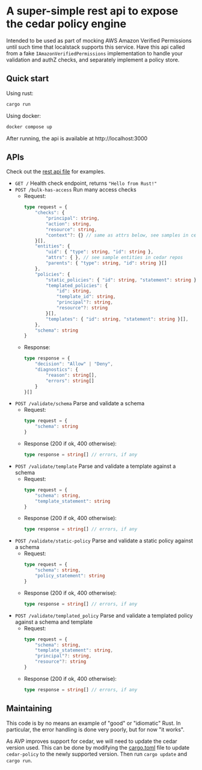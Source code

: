 # A super-simple rest api to expose the cedar policy engine

Intended to be used as part of mocking AWS Amazon Verified Permissions until such time that localstack supports this service. Have this api called from a fake `IAmazonVerifiedPermissions` implementation to handle your validation and authZ checks, and separately implement a policy store.

## Quick start 

Using rust:

```sh
cargo run
```

Using docker:

```sh
docker compose up
```

After running, the api is available at http://localhost:3000

## APIs

Check out the [rest api file](./rest-apis.http) for examples.

- `GET /` Health check endpoint, returns `"Hello from Rust!"`
- `POST /bulk-has-access` Run many access checks
  - Request:
    ```ts
    type request = {
        "checks": {
            "principal": string,
            "action": string,
            "resource": string,
            "context"?: {} // same as attrs below, see samples in cedar repos
        }[],
        "entities": {
            "uid": { "type": string, "id": string },
            "attrs": { }, // see sample entities in cedar repos
            "parents": { "type": string, "id": string }[]
        },
        "policies": {
            "static_policies": { "id": string, "statement": string }[],
            "templated_policies": {
                "id": string,
                "template_id": string,
                "principal"?: string,
                "resource"?: string
            }[],
            "templates": { "id": string, "statement": string }[],
        },
        "schema": string
    }
    ```
  - Response:
    ```ts
    type response = {
        "decision": "Allow" | "Deny",
        "diagnostics": {
            "reason": string[],
            "errors": string[]
        }
    }[]
    ```
- `POST /validate/schema` Parse and validate a schema
  - Request:
    ```ts
    type request = {
        "schema": string
    }
    ```
  - Response (200 if ok, 400 otherwise):
    ```ts
    type response = string[] // errors, if any
    ```
- `POST /validate/template` Parse and validate a template against a schema
  - Request:
    ```ts
    type request = {
        "schema": string,
        "template_statement": string
    }
    ```
  - Response (200 if ok, 400 otherwise):
    ```ts
    type response = string[] // errors, if any
    ```
- `POST /validate/static-policy` Parse and validate a static policy against a schema
  - Request:
    ```ts
    type request = {
        "schema": string,
        "policy_statement": string
    }
    ```
  - Response (200 if ok, 400 otherwise):
    ```ts
    type response = string[] // errors, if any
    ```
- `POST /validate/templated_policy` Parse and validate a templated policy against a schema and template
  - Request:
    ```ts
    type request = {
        "schema": string,
        "template_statement": string,
        "principal"?: string,
        "resource"?: string
    }
    ```
  - Response (200 if ok, 400 otherwise):
    ```ts
    type response = string[] // errors, if any
    ```

## Maintaining

This code is by no means an example of "good" or "idiomatic" Rust. In particular, the error handling is done very poorly, but for now "it works".

As AVP improves support for cedar, we will need to update the cedar version used.
This can be done by modifying the [cargo.toml](./Cargo.toml) file to update `cedar-policy` to the newly supported version. Then run `cargo update` and `cargo run`.
